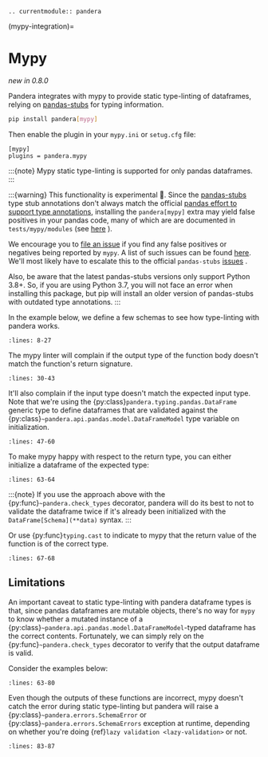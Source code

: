 ```{eval-rst}
.. currentmodule:: pandera
```

(mypy-integration)=

# Mypy

*new in 0.8.0*

Pandera integrates with mypy to provide static type-linting of dataframes,
relying on [pandas-stubs](https://github.com/VirtusLab/pandas-stubs)
for typing information.

```bash
pip install pandera[mypy]
```

Then enable the plugin in your `mypy.ini` or `setug.cfg` file:

```
[mypy]
plugins = pandera.mypy
```

:::{note}
Mypy static type-linting is supported for only pandas dataframes.
:::

:::{warning}
This functionality is experimental 🧪. Since the
[pandas-stubs](https://github.com/pandas-dev/pandas-stubs) type stub
annotations don't always match the official
[pandas effort to support type annotations](https://github.com/pandas-dev/pandas/issues/28142#issuecomment-991967009),
installing the `pandera[mypy]` extra may yield false positives in your
pandas code, many of which are are documented in `tests/mypy/modules`
(see [here](https://github.com/unionai-oss/pandera/tree/main/tests/mypy/modules) ).

We encourage you to [file an issue](https://github.com/pandera-dev/pandera/issues/new?assignees=&labels=bug,mypy&template=bug_report.md&title=)
if you find any false positives or negatives being reported by `mypy`.
A list of such issues can be found [here](https://github.com/pandera-dev/pandera/labels/mypy).
We'll most likely have to escalate this to the official `pandas-stubs`
[issues](https://github.com/pandas-dev/pandas-stubs/issues) .

Also, be aware that the latest pandas-stubs versions only support Python 3.8+.
So, if you are using Python 3.7, you will not face an error when installing this package,
but pip will install an older version of pandas-stubs with outdated type annotations.
:::

In the example below, we define a few schemas to see how type-linting with
pandera works.

```{literalinclude} ../../tests/mypy/modules/pandas_dataframe.py
:lines: 8-27
```

The mypy linter will complain if the output type of the function body doesn't
match the function's return signature.

```{literalinclude} ../../tests/mypy/modules/pandas_dataframe.py
:lines: 30-43
```

It'll also complain if the input type doesn't match the expected input type.
Note that we're using the {py:class}`pandera.typing.pandas.DataFrame` generic
type to define dataframes that are validated against the
{py:class}`~pandera.api.pandas.model.DataFrameModel` type variable on initialization.

```{literalinclude} ../../tests/mypy/modules/pandas_dataframe.py
:lines: 47-60
```

To make mypy happy with respect to the return type, you can either initialize
a dataframe of the expected type:

```{literalinclude} ../../tests/mypy/modules/pandas_dataframe.py
:lines: 63-64
```

:::{note}
If you use the approach above with the {py:func}`~pandera.check_types`
decorator, pandera will do its best to not to validate the dataframe twice
if it's already been initialized with the
`DataFrame[Schema](**data)` syntax.
:::

Or use {py:func}`typing.cast` to indicate to mypy that the return value of
the function is of the correct type.

```{literalinclude} ../../tests/mypy/modules/pandas_dataframe.py
:lines: 67-68
```

## Limitations

An important caveat to static type-linting with pandera dataframe types is that,
since pandas dataframes are mutable objects, there's no way for `mypy` to
know whether a mutated instance of a
{py:class}`~pandera.api.pandas.model.DataFrameModel`-typed dataframe has the correct
contents. Fortunately, we can simply rely on the {py:func}`~pandera.check_types`
decorator to verify that the output dataframe is valid.

Consider the examples below:

```{literalinclude} ../../tests/mypy/modules/pandas_dataframe.py
:lines: 63-80
```

Even though the outputs of these functions are incorrect, mypy doesn't catch
the error during static type-linting but pandera will raise a
{py:class}`~pandera.errors.SchemaError` or {py:class}`~pandera.errors.SchemaErrors`
exception at runtime, depending on whether you're doing
{ref}`lazy validation <lazy-validation>` or not.

```{literalinclude} ../../tests/mypy/modules/pandas_dataframe.py
:lines: 83-87
```
